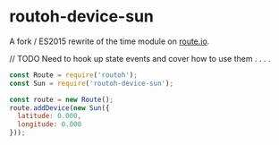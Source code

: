 # routoh-device-sun

A fork / ES2015 rewrite of the time module on [route.io](http://route.io).

// TODO Need to hook up state events and cover how to use them . . . .

```javascript
const Route = require('routoh');
const Sun = require('routoh-device-sun');

const route = new Route();
route.addDevice(new Sun({
  latitude: 0.000,
  longitude: 0.000
}));
```
